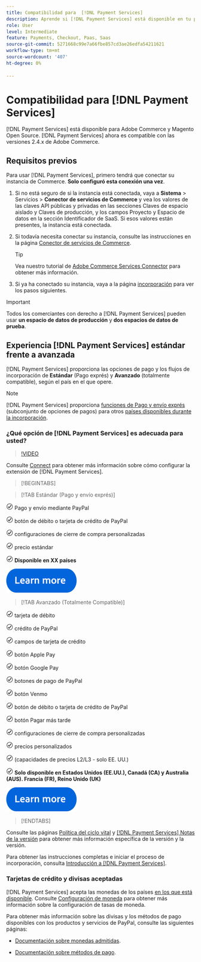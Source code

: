 ```yaml
---
title: Compatibilidad para  [!DNL Payment Services]
description: Aprende si [!DNL Payment Services] está disponible en tu país y si es compatible con tu versión de Adobe Commerce.
role: User
level: Intermediate
feature: Payments, Checkout, Paas, Saas
source-git-commit: 5271668c99e7a66fbe857cd3ae26edfa54211621
workflow-type: tm+mt
source-wordcount: '407'
ht-degree: 0%

---
```



# Compatibilidad para [!DNL Payment Services]

[!DNL Payment Services] está disponible para Adobe Commerce y Magento Open Source. [!DNL Payment Services] ahora es compatible con las versiones 2.4.x de Adobe Commerce.

## Requisitos previos

Para usar [!DNL Payment Services], primero tendrá que conectar su instancia de Commerce. **Solo configuró esta conexión una vez**.

1. Si no está seguro de si la instancia está conectada, vaya a **Sistema** > Servicios > **Conector de servicios de Commerce** y vea los valores de las claves API públicas y privadas en las secciones Claves de espacio aislado y Claves de producción, y los campos Proyecto y Espacio de datos en la sección Identificador de SaaS. Si esos valores están presentes, la instancia está conectada.

1. Si todavía necesita conectar su instancia, consulte las instrucciones en la página [Conector de servicios de Commerce](../landing/saas.md).

   >[!TIP]
   >
   > Vea nuestro tutorial de [Adobe Commerce Services Connector](https://experienceleague.adobe.com/es/docs/commerce-learn/tutorials/admin/adobe-commerce-services/configure-adobe-commerce-services-connector) para obtener más información.

1. Si ya ha conectado su instancia, vaya a la página [incorporación](onboard.md) para ver los pasos siguientes.

>[!IMPORTANT]
>
> Todos los comerciantes con derecho a [!DNL Payment Services] pueden usar **un espacio de datos de producción** y **dos espacios de datos de prueba**.

## Experiencia [!DNL Payment Services] estándar frente a avanzada

[!DNL Payment Services] proporciona las opciones de pago y los flujos de incorporación de **Estándar** (Pago exprés) y **Avanzado** (totalmente compatible), según el país en el que opere.

>[!NOTE]
>
> [!DNL Payment Services] proporciona [funciones de Pago y envío exprés](../payment-services/payments-options.md) (subconjunto de opciones de pagos) para otros [países disponibles durante la incorporación](../payment-services/production.md#complete-merchant-onboarding).

### ¿Qué opción de [!DNL Payment Services] es adecuada para usted?

>[!VIDEO](https://video.tv.adobe.com/v/3447921?captions=spa)

Consulte [Connect](connect.md) para obtener más información sobre cómo configurar la extensión de [!DNL Payment Services].

>[!BEGINTABS]

>[!TAB Estándar (Pago y envío exprés)]

![cheque](assets/icon-check.png) Pago y envío mediante PayPal

![cheque](assets/icon-check.png) botón de débito o tarjeta de crédito de PayPal

![comprobar](assets/icon-check.png) configuraciones de cierre de compra personalizadas

![comprobar](assets/icon-check.png) precio estándar

![comprobar](assets/icon-check.png) **Disponible en XX países**

[![más información](assets/learn-more-button.svg)](onboard.md)

>[!TAB Avanzado (Totalmente Compatible)]

![cheque](assets/icon-check.png) tarjeta de débito

![cheque](assets/icon-check.png) crédito de PayPal

![comprobar](assets/icon-check.png) campos de tarjeta de crédito

![comprobar](assets/icon-check.png) botón Apple Pay

![comprobar](assets/icon-check.png) botón Google Pay

![comprobar](assets/icon-check.png) botones de pago de PayPal

![comprobar](assets/icon-check.png) botón Venmo

![cheque](assets/icon-check.png) botón de débito o tarjeta de crédito de PayPal

![cheque](assets/icon-check.png) botón Pagar más tarde

![comprobar](assets/icon-check.png) configuraciones de cierre de compra personalizadas

![comprobar](assets/icon-check.png) precios personalizados

![comprobar](assets/icon-check.png) (capacidades de precios L2/L3 - solo EE. UU.)

![comprobar](assets/icon-check.png) **Solo disponible en Estados Unidos (EE.UU.), Canadá (CA) y Australia (AUS). Francia (FR), Reino Unido (UK)**

[![más información](assets/learn-more-button.svg)](onboard.md)

>[!ENDTABS]

Consulte las páginas [Política del ciclo vital](https://experienceleague.adobe.com/docs/commerce-operations/release/planning/lifecycle-policy.html?lang=es) y [[!DNL Payment Services] Notas de la versión](release-notes.md) para obtener más información específica de la versión y la versión.

Para obtener las instrucciones completas e iniciar el proceso de incorporación, consulta [Introducción a [!DNL Payment Services]](onboard.md).

### Tarjetas de crédito y divisas aceptadas

[!DNL Payment Services] acepta las monedas de los países [en los que está disponible](#availability). Consulte [Configuración de moneda](https://experienceleague.adobe.com/docs/commerce-admin/stores-sales/site-store/currency/currency-configuration.html?lang=es) para obtener más información sobre la configuración de tasas de moneda.

Para obtener más información sobre las divisas y los métodos de pago disponibles con los productos y servicios de PayPal, consulte las siguientes páginas:

* [Documentación sobre monedas admitidas](https://developer.paypal.com/docs/reports/reference/paypal-supported-currencies/).

* [Documentación sobre métodos de pago](https://developer.paypal.com/docs/checkout/payment-methods/).

